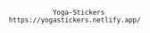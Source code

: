                                          Yoga-Stickers
                              https://yogastickers.netlify.app/
